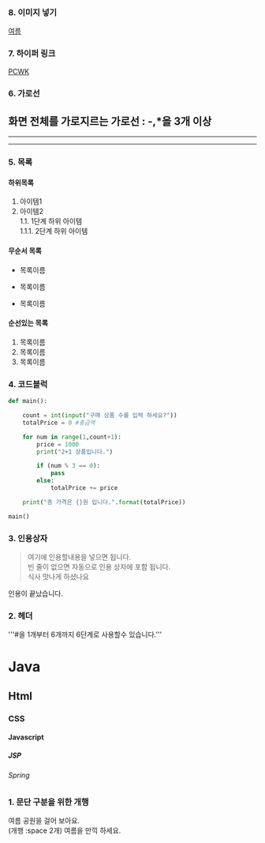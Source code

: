 
### 8. 이미지 넣기
[여름](https://github.com/zigoom/markdownTest/blob/main/abc.jpeg)

### 7. 하이퍼 링크
[PCWK](https://cafe.daum.net/pcwk)


### 6. 가로선
화면 전체를 가로지르는 가로선  : -,*을 3개 이상
---
***
---

### 5. 목록
#### 하위목록
1.  아이템1  
1.  아이템2  
  1.1.  1단계 하위 아이템  
    1.1.1.  2단계 하위 아이템  

#### 무순서 목록
* 목록이름
- 목록이름
+ 목록이름 

#### 순선있는 목록
1. 목록이름
1. 목록이름
1. 목록이름



### 4. 코드블럭
```python
def main():

    count = int(input("구매 상품 수를 입력 하세요?"))
    totalPrice = 0 #총금액

    for num in range(1,count+1):
        price = 1000
        print("2+1 상품입니다.")

        if (num % 3 == 0):
            pass
        else:
            totalPrice += price

    print("총 가격은 {}원 입니다.".format(totalPrice))

main()
```

### 3. 인용상자
> 여기에 인용할내용을 넣으면 됩니다.  
> 빈 줄이 없으면 자동으로 인용 상자에 포함 됩니다.  
식사 맛나게 하셨나요

인용이 끝났습니다.  


### 2. 헤더
'''#을 1개부터 6개까지 6단계로 사용할수 있습니다.'''
# Java
## Html
### CSS
#### Javascript
##### JSP
###### Spring



### 1. 문단 구분을 위한 개행
여름 공원을 걸어 보아요.  
(개행 :space 2개)
여름을 만끽 하세요.
